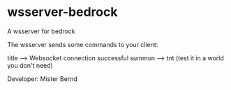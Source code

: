 # wsserver-bedrock
A wsserver for bedrock

The wsserver sends some commands to your client:

title --> Websocket connection successful
summon --> tnt (test it in a world you don't need)

Developer: Mister Bernd
